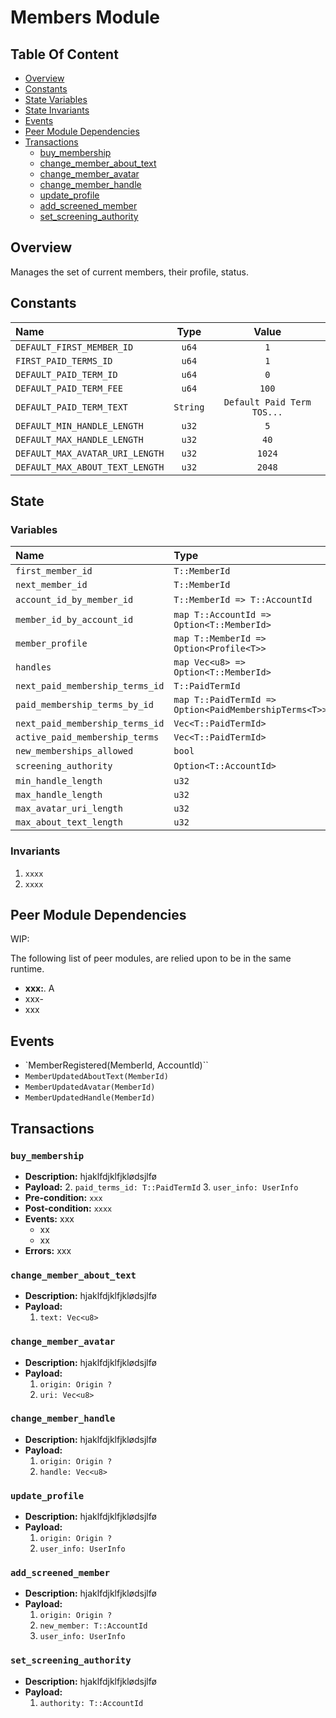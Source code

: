 
# Members Module

## Table Of Content

- [Overview](#overview)
- [Constants](#constants)
- [State Variables](#state-variables)
- [State Invariants](#state-invariants)
- [Events](#events)
- [Peer Module Dependencies](#peer-module-dependencies)
- [Transactions](#transactions)
  - [buy_membership](#buy_membership)
  - [change_member_about_text](#change_member_about_text)
  - [change_member_avatar](#change_member_avatar)
  - [change_member_handle](#change_member_handle)
  - [update_profile](#update_profile)
  - [add_screened_member](#add_screened_member)
  - [set_screening_authority](#set_screening_authority)

## Overview

Manages the set of current members, their profile, status.

## Constants

| Name                                  | Type                 | Value                             |
| :------------------------------------ |:--------------------:| :--------------------------------:|
| `DEFAULT_FIRST_MEMBER_ID`             | `u64`                | `1`                               |
| `FIRST_PAID_TERMS_ID`                 | `u64`                | `1`                               |
| `DEFAULT_PAID_TERM_ID`                | `u64`                | `0`                               |
| `DEFAULT_PAID_TERM_FEE`               | `u64`                | `100`                             |
| `DEFAULT_PAID_TERM_TEXT`              | `String`             | `Default Paid Term TOS...`        |
| `DEFAULT_MIN_HANDLE_LENGTH`           | `u32`                | `5`                               |
| `DEFAULT_MAX_HANDLE_LENGTH`           | `u32`                | `40`                              |
| `DEFAULT_MAX_AVATAR_URI_LENGTH`       | `u32`                | `1024`                            |
| `DEFAULT_MAX_ABOUT_TEXT_LENGTH`       | `u32`                | `2048`                            |

## State

### Variables

| Name                                | Type                                                    | Genesis                    | Default                             |
| :---------------------------------- |:------------------------------------------------------- |:--------------------------:|:-----------------------------------:|
| `first_member_id`                   | `T::MemberId`                                           | `Yes`                      | `DEFAULT_FIRST_MEMBER_ID` |
| `next_member_id`                    | `T::MemberId`                                           | `No`                       | `DEFAULT_FIRST_MEMBER_ID`  |
| `account_id_by_member_id`           | `T::MemberId => T::AccountId`                           | `No`                       | - |
| `member_id_by_account_id`           | `map T::AccountId => Option<T::MemberId>`               | `No`                       | - |
| `member_profile`                    | `map T::MemberId => Option<Profile<T>>`                 | `No`                       | - |
| `handles`                           | `map Vec<u8> => Option<T::MemberId>`                    | `No`                       | - |
| `next_paid_membership_terms_id`     | `T::PaidTermId`                                         | `No`                       | `FIRST_PAID_TERMS_ID`|
| `paid_membership_terms_by_id`       | `map T::PaidTermId => Option<PaidMembershipTerms<T>>`   | `No`                       | `FIRST_PAID_TERMS_ID`|
| `next_paid_membership_terms_id`     | `Vec<T::PaidTermId>`                                    | `No`                       | `vec![DEFAULT_PAID_TERM_ID]`|
| `active_paid_membership_terms`      | `Vec<T::PaidTermId>`                                    | `No`                       | `vec![DEFAULT_PAID_TERM_ID]`|
| `new_memberships_allowed`           | `bool`                                                  | `No`                       | `true` |
| `screening_authority`               | `Option<T::AccountId>`                                  | `No`                       | - |
| `min_handle_length`                 | `u32`                                                   | `No`                       | `DEFAULT_MIN_HANDLE_LENGTH` |
| `max_handle_length`                 | `u32`                                                   | `No`                       | `DEFAULT_MAX_HANDLE_LENGTH` |
| `max_avatar_uri_length`             | `u32`                                                   | `No`                       | `DEFAULT_MAX_AVATAR_URI_LENGTH` |
| `max_about_text_length`             | `u32`                                                   | `No`                       | `DEFAULT_MAX_ABOUT_TEXT_LENGTH` |

### Invariants

1. `xxxx`
2. `xxxx`

## Peer Module Dependencies

WIP:

The following list of peer modules, are relied upon to be in the same runtime.

- **xxx:**. A
- xxx-
- xxx

## Events

- `MemberRegistered(MemberId, AccountId)``
- `MemberUpdatedAboutText(MemberId)`
- `MemberUpdatedAvatar(MemberId)`
- `MemberUpdatedHandle(MemberId)`

## Transactions

### `buy_membership`

- **Description:** hjaklfdjklfjklødsjlfø
- **Payload:**
  2. `paid_terms_id: T::PaidTermId`
  3. `user_info: UserInfo`
- **Pre-condition:** `xxx`  
- **Post-condition:** `xxxx`
- **Events:** xxx
  - xx
  - xx
- **Errors:** xxx

### `change_member_about_text`

- **Description:** hjaklfdjklfjklødsjlfø
- **Payload:**
  1. `text: Vec<u8>`

### `change_member_avatar`

- **Description:** hjaklfdjklfjklødsjlfø
- **Payload:**
  1. `origin: Origin ?`
  2. `uri: Vec<u8>`

### `change_member_handle`

- **Description:** hjaklfdjklfjklødsjlfø
- **Payload:**
  1. `origin: Origin ?`
  2. `handle: Vec<u8>`

### `update_profile`

- **Description:** hjaklfdjklfjklødsjlfø
- **Payload:**
  1. `origin: Origin ?`
  2. `user_info: UserInfo`

### `add_screened_member`

- **Description:** hjaklfdjklfjklødsjlfø
- **Payload:**
  1. `origin: Origin ?`
  2. `new_member: T::AccountId`
  3. `user_info: UserInfo`

### `set_screening_authority`

- **Description:** hjaklfdjklfjklødsjlfø
- **Payload:**
  1. `authority: T::AccountId`
